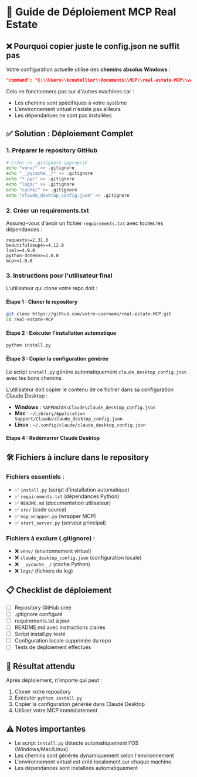 # 🚀 Guide de Déploiement MCP Real Estate

## ❌ Pourquoi copier juste le config.json ne suffit pas

Votre configuration actuelle utilise des **chemins absolus Windows** :
```json
"command": "C:\\Users\\kcoutellier\\Documents\\MCP\\real-estate-MCP\\venv\\Scripts\\python.exe"
```

Cela ne fonctionnera pas sur d'autres machines car :
- Les chemins sont spécifiques à votre système
- L'environnement virtuel n'existe pas ailleurs
- Les dépendances ne sont pas installées

## ✅ Solution : Déploiement Complet

### 1. Préparer le repository GitHub

```bash
# Créer un .gitignore approprié
echo "venv/" >> .gitignore
echo "__pycache__/" >> .gitignore
echo "*.pyc" >> .gitignore
echo "logs/" >> .gitignore
echo "cache/" >> .gitignore
echo "claude_desktop_config.json" >> .gitignore
```

### 2. Créer un requirements.txt

Assurez-vous d'avoir un fichier `requirements.txt` avec toutes les dépendances :
```
requests>=2.31.0
beautifulsoup4>=4.12.0
lxml>=4.9.0
python-dotenv>=1.0.0
mcp>=1.0.0
```

### 3. Instructions pour l'utilisateur final

L'utilisateur qui clone votre repo doit :

#### Étape 1 : Cloner le repository
```bash
git clone https://github.com/votre-username/real-estate-MCP.git
cd real-estate-MCP
```

#### Étape 2 : Exécuter l'installation automatique
```bash
python install.py
```

#### Étape 3 : Copier la configuration générée
Le script `install.py` génère automatiquement `claude_desktop_config.json` avec les bons chemins.

L'utilisateur doit copier le contenu de ce fichier dans sa configuration Claude Desktop :
- **Windows** : `%APPDATA%\Claude\claude_desktop_config.json`
- **Mac** : `~/Library/Application Support/Claude/claude_desktop_config.json`
- **Linux** : `~/.config/claude/claude_desktop_config.json`

#### Étape 4 : Redémarrer Claude Desktop

## 🛠️ Fichiers à inclure dans le repository

### Fichiers essentiels :
- ✅ `install.py` (script d'installation automatique)
- ✅ `requirements.txt` (dépendances Python)
- ✅ `README.md` (documentation utilisateur)
- ✅ `src/` (code source)
- ✅ `mcp_wrapper.py` (wrapper MCP)
- ✅ `start_server.py` (serveur principal)

### Fichiers à exclure (.gitignore) :
- ❌ `venv/` (environnement virtuel)
- ❌ `claude_desktop_config.json` (configuration locale)
- ❌ `__pycache__/` (cache Python)
- ❌ `logs/` (fichiers de log)

## 📋 Checklist de déploiement

- [ ] Repository GitHub créé
- [ ] .gitignore configuré
- [ ] requirements.txt à jour
- [ ] README.md avec instructions claires
- [ ] Script install.py testé
- [ ] Configuration locale supprimée du repo
- [ ] Tests de déploiement effectués

## 🎯 Résultat attendu

Après déploiement, n'importe qui peut :
1. Cloner votre repository
2. Exécuter `python install.py`
3. Copier la configuration générée dans Claude Desktop
4. Utiliser votre MCP immédiatement

## ⚠️ Notes importantes

- Le script `install.py` détecte automatiquement l'OS (Windows/Mac/Linux)
- Les chemins sont générés dynamiquement selon l'environnement
- L'environnement virtuel est créé localement sur chaque machine
- Les dépendances sont installées automatiquement

